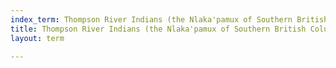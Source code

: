 ```yaml
---
index_term: Thompson River Indians (the Nlaka'pamux of Southern British Columbia)
title: Thompson River Indians (the Nlaka'pamux of Southern British Columbia)
layout: term

---
```

